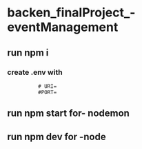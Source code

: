 # backen_finalProject_-eventManagement
## run npm i
### create .env with 
              # URI=
              #PORT=
## run npm start for- nodemon 
## run npm dev for -node
